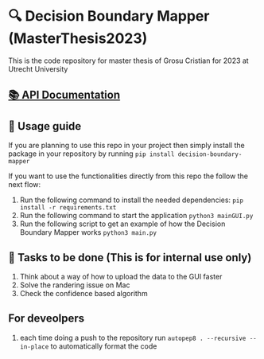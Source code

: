 # :mag: Decision Boundary Mapper  (MasterThesis2023)

This is the code repository for master thesis of Grosu Cristian for 2023 at Utrecht University

## [:books: API Documentation](https://decisionboundarymapper.000webhostapp.com/)

## :scroll: Usage guide

If you are planning to use this repo in your project then simply install the package in your repository by running `pip install decision-boundary-mapper`

If you want to use the functionalities directly from this repo the follow the next flow:

1. Run the following command to install the needed dependencies: `pip install -r requirements.txt`
2. Run the following command to start the application `python3 mainGUI.py`
3. Run the following script to get an example of how the Decision Boundary Mapper works `python3 main.py`

## :dart: Tasks to be done (This is for internal use only)

1. Think about a way of how to upload the data to the GUI faster
2. Solve the randering issue on Mac
3. Check the confidence based algorithm

## For deveolpers

1. each time doing a push to the repository run `autopep8 . --recursive --in-place` to automatically format the code
